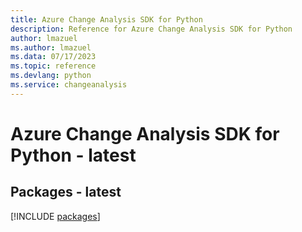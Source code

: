 ```yaml
---
title: Azure Change Analysis SDK for Python
description: Reference for Azure Change Analysis SDK for Python
author: lmazuel
ms.author: lmazuel
ms.data: 07/17/2023
ms.topic: reference
ms.devlang: python
ms.service: changeanalysis
---
```

# Azure Change Analysis SDK for Python - latest
## Packages - latest
[!INCLUDE [packages](change-analysis-index.md)]
